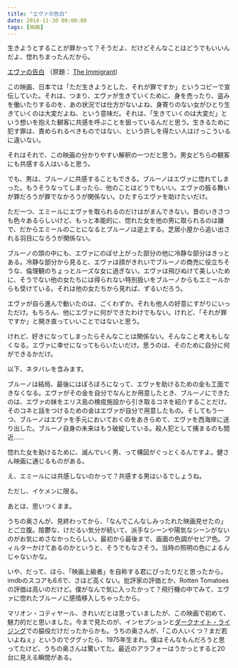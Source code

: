 ```yaml
---
title: "エヴァの告白"
date: 2014-11-30 00:00:00
tags: [映画]
---
```


生きようとすることが罪かって？そうだよ、だけどそんなことはどうでもいいんだよ、惚れちまったんだから。 

  


[エヴァの告白](http://ewa.gaga.ne.jp/) （原題： [The Immigrant](http://www.imdb.com/title/tt1951181/)) 

  


この映画、日本では「ただ生きようとした、それが罪ですか」というコピーで宣伝していた。それは、つまり、エヴァが生きていくために、身を売ったり、盗みを働いたりするのを、あの状況では仕方がないよね、身寄りのない女がひとり生きていくのは大変だよね、という意味だ。それは、「生きていくのは大変だ」という想いを抱えた観客に共感を呼ぶことを狙っているんだと思う。生きるために犯す罪は、責められるべきものではない、という許しを得たい人はけっこういるに違いない。 

  


それはそれで、この映画の分かりやすい解釈の一つだと思う。男女どちらの観客にも共感する人はいると思う。 

  


でも、男は、ブルーノに共感することもできる。ブルーノはエヴァに惚れてしまった。もうそうなってしまったら、他のことはどうでもいい。エヴァの振る舞いが罪だろうが罪でなかろうが関係ない。ひたすらエヴァを助けたいだけ。 

  


ただ一つ、エミールにエヴァを取られるのだけはがまんできない。昔のいきさつも色々あるらしいけど、もっと本能的に、惚れた女を他の男に取られるのは嫌で、だからエミールのことになるとブルーノは逆上する。芝居小屋から追い出される羽目になろうが関係ない。 

  


ブルーノの頭の中にも、エヴァにのぼせ上がった部分の他に冷静な部分はきっとある。冷静な部分から見ると、エヴァは顔がきれいでブルーノの商売に役立ちそうな、倫理観のちょっとルーズな女に過ぎない。エヴァは飛びぬけて美しいために、そうでない他の女たちには得られない特別扱いをブルーノからもエミールからも受けている。それは他の女たちから見れば、ずるいだろう。 

  


エヴァが自ら進んで動いたのは、ごくわずか。それも他人の好意にすがりにいっただけ。もちろん、他にエヴァに何ができたわけでもない。けれど、「それが罪ですか」と開き直っていいことではないと思う。 

  


けれど、好きになってしまったらそんなことは関係ない。そんなこと考えもしなくなる。エヴァに幸せになってもらいたいだけ。思うのは、そのために自分に何ができるかだけ。 

  


以下、ネタバレを含みます。 

  
  
  
  
  
  


ブルーノは結局、最後にはぼろぼろになって、エヴァを助けるための金も工面できなくなる。エヴァがその金を自分でなんとか用意したとき、ブルーノにできたのは、エヴァの妹をエリス島の検疫施設から引き取るコネを紹介することだけ。そのコネと話をつけるための金はエヴァが自分で用意したもの。そしてもう一つ、ブルーノはエヴァを手元においておくのをあきらめて、エヴァを西海岸に送り出した。ブルーノ自身の未来はもう破綻している。殺人犯として捕まるのも間近…… 

  


惚れた女を助けるために、滅んでいく男、って構図がぐっとくるんですよ。健さん映画に通じるものがある。 

  


え、エミールには共感しないのかって？共感する男はいるでしょうね。 

  


ただし、イケメンに限る。 

  


あとは、思いつくまま。 

  


うちの奥さんが、見終わってから、「なんでこんなしみったれた映画見せたの」とご立腹。陰鬱な、けだるい気分が続いて、派手なシーンや陽気なシーンがないのがお気にめさなかったらしい。最初から最後まで、画面の色調がセピア色。フィルターかけてあるのかというと、そうでもなさそう。当時の照明の色によるんじゃないかな。 

  


いや、だって、ほら、「映画上級者」を自称する君にぴったりだと思ったから。imdbのスコアも6.6で、さほど高くない。批評家の評価とか、Rotten Tomatoesの評価は高いのだけど。僕がなんで気に入ったかって？飛行機の中でみて、エヴァに惚れたブルーノに感情移入しちゃったから。 

  


マリオン・コティヤール、きれいだとは思っていましたが、この映画で初めて、魅力的だと思いました。今まで見たのが、インセプションと[ダークナイト・ライジング](/2012/07/29/daakunaitoraijingu.html)での脇役だけだったからかも。うちの奥さんが、「この人いくつ？まだ若いよねぇ」というのでググッたら、1975年生まれ。僕はそんなもんだろうと思ってたけど、うちの奥さんは驚いてた。最近のアラフォーはうかっとすると20台に見える瞬間がある。
